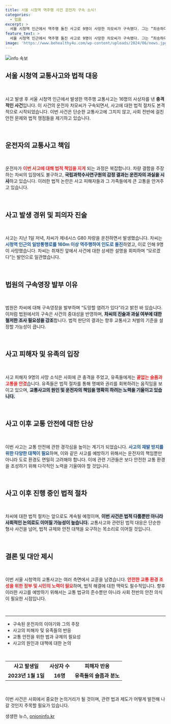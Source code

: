 ```yaml
---
title: 서울 시청역 역주행 사건 운전자 구속 소식!
categories:
  - 법률
excerpt: >
  서울 시청역 인근에서 역주행 돌진 사고로 9명이 사망한 차모씨가 구속됐다. 그는 “죄송하다”며 선체를 부인했지만, 법원은 도주 우려로 구속 결정을 내렸다. 사고의 진실은 과연 무엇일까?
feature_text: >
  서울 시청역 인근에서 역주행 돌진 사고로 9명이 사망한 차모씨가 구속됐다. 그는 “죄송하다”며 선체를 부인했지만, 법원은 도주 우려로 구속 결정을 내렸다. 사고의 진실은 과연 무엇일까?
image: 'https://www.behealthy4u.com/wp-content/uploads/2024/06/news.jpg'
---
```


<p><img src="https://www.behealthy4u.com/wp-content/uploads/2024/06/news.jpg" alt="info 속보" /></p>

<h2 data-ke-size="size26">서울 시청역 교통사고와 법적 대응</h2>

<p data-ke-size="size16">&nbsp;</p>

<p>사고 발생 후 서울 시청역 인근에서 발생한 역주행 교통사고는 16명의 사상자를 낸 <b>충격적인 사건</b>입니다. 이 사건의 운전자 차모씨가 구속되면서, 사고에 대한 법적 절차도 본격적으로 시작되었습니다. 이번 사건은 단순한 교통사고에 그치지 않고, 사회 전반에 걸친 안전 문제와 법적 쟁점들을 제기하고 있습니다.</p>

<p data-ke-size="size16">&nbsp;</p>

<h2 data-ke-size="size26">운전자의 교통사고 책임</h2>

<p data-ke-size="size16">&nbsp;</p>

<p>운전자가 <b><span style="color: #ee2323;">이번 사고에 대해 법적 책임을 지게</span></b> 되는 과정은 복잡합니다. 차량 결함을 주장하는 차씨의 입장에도 불구하고, <b><span style="background-color: #21538527;">국립과학수사연구원의 감정 결과는 운전자의 과실을 시사</span></b>하고 있습니다. 이러한 법적 논란은 사고 피해자들과 그 가족들에게 큰 고통을 안겨주고 있습니다.</p>

<p data-ke-size="size16">&nbsp;</p>

<h2 data-ke-size="size26">사고 발생 경위 및 피의자 진술</h2>

<p data-ke-size="size16">&nbsp;</p>

<p>사고는 지난 1일 저녁, 차씨가 제네시스 G80 차량을 운전하면서 발생했습니다. 차씨는 <b><span style="color: #1a5490;">시청역 인근의 일방통행로를 160m 이상 역주행하여 인도로 돌진</span></b>하였고, 이로 인해 9명이 사망했습니다. 차씨는 취재진 앞에서 사건에 대한 상세한 설명을 회피하며 “모르겠다”는 발언으로 일관했습니다.</p>

<p data-ke-size="size16">&nbsp;</p>

<h2 data-ke-size="size26">법원의 구속영장 발부 이유</h2>

<p data-ke-size="size16">&nbsp;</p>

<p>법원은 차씨에 대해 구속영장을 발부하며 “도망할 염려가 있다”라고 밝힌 바 있습니다. 이처럼 법원에서의 구속은 사건의 중대성을 반영하며, <b><span style="background-color: #21538527;">차씨의 진술과 과실 여부에 대한 철저한 조사 필요성을 강조</span></b>합니다. 법적 판단의 결과는 향후 교통사고 처벌의 기준을 설정할 가능성이 큽니다.</p>

<p data-ke-size="size16">&nbsp;</p>

<h2 data-ke-size="size26">사고 피해자 및 유족의 입장</h2>

<p data-ke-size="size16">&nbsp;</p>

<p>사고 피해자 9명의 사망 소식은 사회에 큰 충격을 주었고, 유족들에게는 <b><span style="color: #ee2323;">끝없는 슬픔과 고통을 안겼</span></b>습니다. 유족들은 법적 절차를 통해 명예와 권리를 회복하려는 움직임을 보이고 있으며, <b><span style="background-color: #21538527;">교통사고의 원인 및 운전자의 책임을 명확히 하려는 노력을 기울이고 있습니다.</span></b></p>

<p data-ke-size="size16">&nbsp;</p>

<h2 data-ke-size="size26">사고 이후 교통 안전에 대한 단상</h2>

<p data-ke-size="size16">&nbsp;</p>

<p>이번 사고는 교통 안전에 관한 경각심을 높이는 계기가 되었습니다. <b><span style="color: #1a5490;">사고의 재발 방지를 위한 다양한 대책이 필요</span></b>하며, 이와 같은 사고를 예방하기 위해서는 운전자의 책임뿐만 아니라 도로 환경도 면밀히 고려해야 합니다. 이에 관련 기관들은 보다 안전한 교통 환경을 조성하기 위해 다각적인 노력을 기울여야 할 것입니다.</p>

<p data-ke-size="size16">&nbsp;</p>

<h2 data-ke-size="size26">사고 이후 진행 중인 법적 절차</h2>

<p data-ke-size="size16">&nbsp;</p>

<p>차씨에 대한 법적 절차는 앞으로도 계속될 예정이며, <b><span style="background-color: #21538527;">이번 사건은 법적 다툼뿐만 아니라 사회적인 논의로도 이어질 가능성이 높습니다.</span></b> 교통사고와 관련된 법적 대응은 단순한 형사 사건을 넘어, 법적 규제와 안전 대책을 요구하는 목소리로 이어질 것입니다.</p>

<p data-ke-size="size16">&nbsp;</p>

<h2 data-ke-size="size26">결론 및 대안 제시</h2>

<p data-ke-size="size16">&nbsp;</p>

<p>이번 서울 시청역의 교통사고는 여러 측면에서 교훈을 남겼습니다. <b><span style="color: #ee2323;">안전한 교통 환경 조성을 위한 정부 및 시민의 노력이 필요</span></b>하며, 법적 해결에 대한 맥락도 필수적입니다. 향후 이러한 사고를 예방하기 위해서는 교통 법규의 준수뿐만 아니라 사회 전반의 안전 의식이 필요한 시점입니다.</p>

<p data-ke-size="size16">&nbsp;</p>

<hr />

<ul>
    <li>구속된 운전자의 이야기와 그의 주장</li>
    <li>사고의 피해자 및 유족들의 반응</li>
    <li>교통 안전을 위한 법과 규제의 필요성</li>
    <li>사고의 원인과 대책에 대한 논의</li>
</ul>

<p data-ke-size="size16">&nbsp;</p>

<table style="width: 100%; border-collapse: collapse;">
    <tr>
        <td style="text-align: center; height: 17px;"><b>사고 발생일</b></td>
        <td style="text-align: center; height: 17px;"><b>사상자 수</b></td>
        <td style="text-align: center; height: 17px;"><b>피해자 반응</b></td>
    </tr>
    <tr>
        <td style="text-align: center; height: 17px;"><b>2023년 1월 1일</b></td>
        <td style="text-align: center; height: 17px;"><b>16명</b></td>
        <td style="text-align: center; height: 17px;"><b>유족들의 슬픔과 분노</b></td>
    </tr>
</table>

<p data-ke-size="size16">&nbsp;</p>

<p>이번 사건은 사회에서 중요한 논의거리가 될 것이며, 관련 법과 제도가 어떻게 발전해 나갈 것인지 주목할 필요가 있습니다.</p>
생생한 뉴스, <a href="https://onioninfo.kr" rel="dofollow">onioninfo.kr</a>


